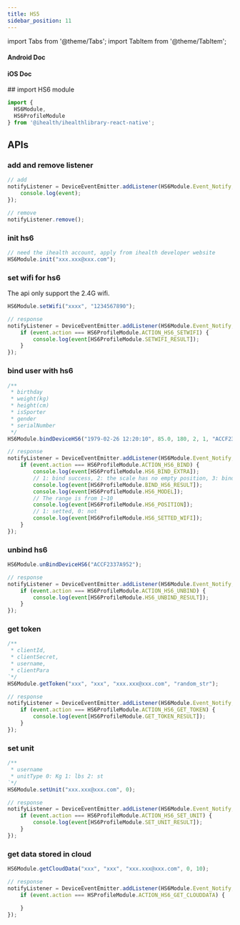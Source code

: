 ```yaml
---
title: HS5
sidebar_position: 11
---
```


import Tabs from '@theme/Tabs';
import TabItem from '@theme/TabItem';

<Tabs>
  <TabItem value="android" label="Android" default>

#### Android Doc

  </TabItem>
  
  <TabItem value="ios" label="iOS">

#### iOS Doc

  </TabItem>
  
  <TabItem value="reactnative" label="React Native">
## import HS6 module

```js
import {
  HS6Module,
  HS6ProfileModule
} from '@ihealth/ihealthlibrary-react-native';
```

## APIs

### add and remove listener

```js
// add
notifyListener = DeviceEventEmitter.addListener(HS6Module.Event_Notify,  (event) => {
    console.log(event);
});

// remove
notifyListener.remove();
```

### init hs6

```js
// need the ihealth account, apply from ihealth developer website
HS6Module.init("xxx.xxx@xxx.com");
```

### set wifi for hs6

The api only support the 2.4G wifi.

```js
HS6Module.setWifi("xxxx", "1234567890");

// response
notifyListener = DeviceEventEmitter.addListener(HS6Module.Event_Notify,  (event) => {
    if (event.action === HS6ProfileModule.ACTION_HS6_SETWIFI) {
        console.log(event[HS6ProfileModule.SETWIFI_RESULT]);
    }
});
```

### bind user with hs6

```js
/**
 * birthday
 * weight(kg)
 * height(cm)
 * isSporter
 * gender
 * serialNumber
 */
HS6Module.bindDeviceHS6("1979-02-26 12:20:10", 85.0, 180, 2, 1, "ACCF2337A952");

// response
notifyListener = DeviceEventEmitter.addListener(HS6Module.Event_Notify,  (event) => {
    if (event.action === HS6ProfileModule.ACTION_HS6_BIND) {
        console.log(event[HS6ProfileModule.HS6_BIND_EXTRA]);
        // 1: bind success, 2: the scale has no empty position, 3: bind fail
        console.log(event[HS6ProfileModule.BIND_HS6_RESULT]);
        console.log(event[HS6ProfileModule.HS6_MODEL]);
        // The range is from 1~10
        console.log(event[HS6ProfileModule.HS6_POSITION]);
        // 1: setted, 0: not
        console.log(event[HS6ProfileModule.HS6_SETTED_WIFI]);
    }
});
```

### unbind hs6

```js
HS6Module.unBindDeviceHS6("ACCF2337A952");

// response
notifyListener = DeviceEventEmitter.addListener(HS6Module.Event_Notify,  (event) => {
    if (event.action === HS6ProfileModule.ACTION_HS6_UNBIND) {
        console.log(event[HS6ProfileModule.HS6_UNBIND_RESULT]);
    }
});
```

### get token

```js
/**
 * clientId, 
 * clientSecret, 
 * username, 
 * clientPara
`*/
HS6Module.getToken("xxx", "xxx", "xxx.xxx@xxx.com", "random_str");

// response
notifyListener = DeviceEventEmitter.addListener(HS6Module.Event_Notify,  (event) => {
    if (event.action === HS6ProfileModule.ACTION_HS6_GET_TOKEN) {
        console.log(event[HS6ProfileModule.GET_TOKEN_RESULT]);
    }
});
```

### set unit

```js
/**
 * username
 * unitType 0: Kg 1: lbs 2: st
`*/
HS6Module.setUnit("xxx.xxx@xxx.com", 0);

// response
notifyListener = DeviceEventEmitter.addListener(HS6Module.Event_Notify,  (event) => {
    if (event.action === HS6ProfileModule.ACTION_HS6_SET_UNIT) {
        console.log(event[HS6ProfileModule.SET_UNIT_RESULT]);
    }
});
```

### get data stored in cloud

```js
HS6Module.getCloudData("xxx", "xxx", "xxx.xxx@xxx.com", 0, 10);

// response
notifyListener = DeviceEventEmitter.addListener(HS6Module.Event_Notify,  (event) => {
    if (event.action === HSProfileModule.ACTION_HS6_GET_CLOUDDATA) {
        
    }
});
```

  </TabItem>
</Tabs>

